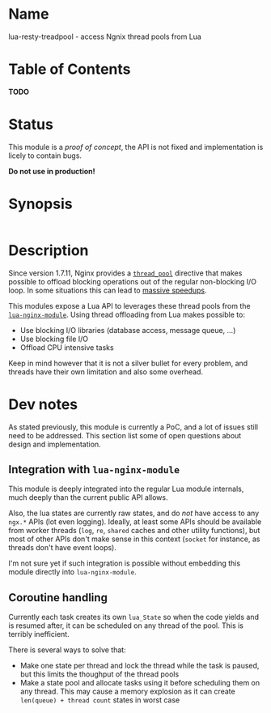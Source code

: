 Name
====

lua-resty-treadpool - access Ngnix thread pools from Lua

Table of Contents
=================

**TODO**

Status
======

This module is a *proof of concept*, the API is not fixed and implementation is
licely to contain bugs.

**Do not use in production!**


Synopsis
========

```lua

```

Description
===========

Since version 1.7.11, Nginx provides a [`thread_pool`][tp_directive] directive
that makes possible to offload blocking operations out of the regular
non-blocking I/O loop. In some situations this can lead to [massive speedups][blog].

This modules expose a Lua API to leverages these thread pools from the
[`lua-nginx-module`][lnm]. Using thread offloading from Lua makes possible to:

* Use blocking I/O libraries (database access, message queue, ...)
* Use blocking file I/O
* Offload CPU intensive tasks

Keep in mind however that it is not a silver bullet for every problem, and
threads have their own limitation and also some overhead.

Dev notes
=========

As stated previously, this module is currently a PoC, and a lot of issues still
need to be addressed. This section list some of open questions about design and
implementation.

Integration with `lua-nginx-module`
-----------------------------------

This module is deeply integrated into the regular Lua module internals, much
deeply than the current public API allows.

Also, the lua states are currently raw states, and do *not* have access to any
`ngx.*` APIs (lot even logging). Ideally, at least some APIs should be
available from worker threads (`log`, `re`, `shared` caches and other utility
functions), but most of other APIs don't make sense in this context (`socket`
for instance, as threads don't have event loops).

I'm not sure yet if such integration is possible without embedding this module
directly into `lua-nginx-module`.

Coroutine handling
------------------

Currently each task creates its own `lua_State` so when the code yields and is
resumed after, it can be scheduled on any thread of the pool. This is terribly
inefficient.

There is several ways to solve that:

* Make one state per thread and lock the thread while the task is paused, but
  this limits the thoughput of the thread pools
* Make a state pool and allocate tasks using it before scheduling them on any
  thread. This may cause a memory explosion as it can create `len(queue) +
  thread count` states in worst case

[tp_directive]: http://nginx.org/en/docs/ngx_core_module.html#thread_pool
[blog]: https://www.nginx.com/blog/thread-pools-boost-performance-9x/
[lnm]: https://github.com/openresty/lua-nginx-module
